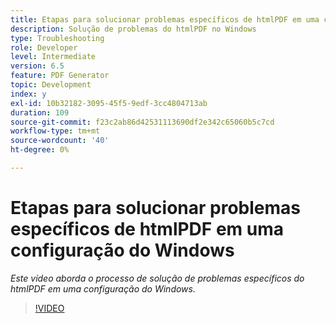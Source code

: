```yaml
---
title: Etapas para solucionar problemas específicos de htmlPDF em uma configuração do Windows
description: Solução de problemas do htmlPDF no Windows
type: Troubleshooting
role: Developer
level: Intermediate
version: 6.5
feature: PDF Generator
topic: Development
index: y
exl-id: 10b32182-3095-45f5-9edf-3cc4804713ab
duration: 109
source-git-commit: f23c2ab86d42531113690df2e342c65060b5c7cd
workflow-type: tm+mt
source-wordcount: '40'
ht-degree: 0%

---
```


# Etapas para solucionar problemas específicos de htmlPDF em uma configuração do Windows

*Este vídeo aborda o processo de solução de problemas específicos do htmlPDF em uma configuração do Windows.*

>[!VIDEO](https://video.tv.adobe.com/v/335545?quality=12&learn=on)
